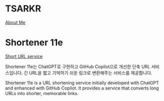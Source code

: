 # TSARKR
[About Me](https://gyungmin.tsar.kr)

# Shortener 11e
[Short URL service](https://11e.kr)

Shortener 11e는 ChatGPT로 구현하고 GitHub Copilot으로 개선한 단축 URL 서비스입니다.
긴 URL을 짧고 기억하기 쉬운 링크로 변환해주는 서비스를 제공합니다.

Shortener 11e is a URL shortening service initially developed with ChatGPT and enhanced with GitHub Copilot.
It provides a service that converts long URLs into shorter, memorable links.
